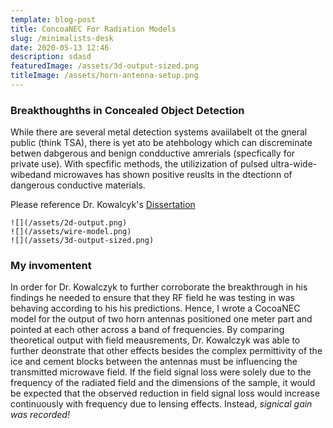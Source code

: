 ```yaml
---
template: blog-post
title: ConcoaNEC For Radiation Models
slug: /minimalists-desk
date: 2020-05-13 12:46
description: sdasd
featuredImage: /assets/3d-output-sized.png
titleImage: /assets/horn-antenna-setup.png
---
```


### Breakthoughths in Concealed Object Detection

While there are several metal detection systems avaiilabelt ot the gneral public (think TSA), there is yet ato be  atehbology which can discreminate betwen dabgerous and benign condductive amrerials (specfically for private use). With specfific methods, the utilizization of pulsed ultra-wide-wibedand microwaves has shown positive reuslts in the dtectionn of dangerous conductive materials.

 Please reference Dr. Kowalcyk's [Dissertation](https://scholarworks.uvm.edu/cgi/viewcontent.cgi?article=2172&context=graddis)

```grid|3|Hone Antenna Outputs!
![](/assets/2d-output.png)
![](/assets/wire-model.png)
![](/assets/3d-output-sized.png)
```

### My invomentent
In order for Dr. Kowalczyk to further corroborate the breakthrough in his findings he needed to ensure that they RF field he was testing in was behaving according to his his predictions. Hence, I wrote a CocoaNEC model for the output of two horn antennas positioned one meter part and pointed at each other across a band of frequencies. By comparing theoretical output with field meausrements, Dr. Kowalczyk was able to further deonstrate that other effects besides the complex permittivity of the ice and cement blocks between the antennas must be influencing the transmitted microwave field. If the field signal loss were solely due to the frequency of the radiated field and the dimensions of the sample, it would be expected that the observed reduction in field signal loss would increase continuously with frequency due to lensing effects. Instead, _signical gain was recorded!_